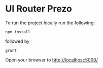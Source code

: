 UI Router Prezo
===============
To run the project locally run the following:

`npm install`

followed by

`grunt`

Open your browser to [http://localhost:5000/](http://localhost:5000/)
